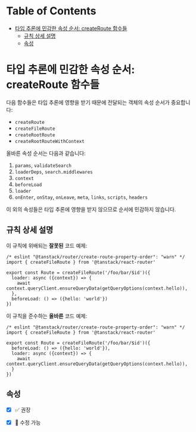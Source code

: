 # Table of Contents

- [타입 추론에 민감한 속성 순서: createRoute 함수들](#타입-추론에-민감한-속성-순서-createroute-함수들)
  - [규칙 상세 설명](#규칙-상세-설명)
  - [속성](#속성)

# 타입 추론에 민감한 속성 순서: createRoute 함수들

다음 함수들은 타입 추론에 영향을 받기 때문에 전달되는 객체의 속성 순서가 중요합니다:

- `createRoute`
- `createFileRoute`
- `createRootRoute`
- `createRootRouteWithContext`

올바른 속성 순서는 다음과 같습니다:

1. `params`, `validateSearch`
2. `loaderDeps`, `search.middlewares`
3. `context`
4. `beforeLoad`
5. `loader`
6. `onEnter`, `onStay`, `onLeave`, `meta`, `links`, `scripts`, `headers`

이 외의 속성들은 타입 추론에 영향을 받지 않으므로 순서에 민감하지 않습니다.


## 규칙 상세 설명

이 규칙에 위배되는 **잘못된** 코드 예제:

```tsx
/* eslint "@tanstack/router/create-route-property-order": "warn" */
import { createFileRoute } from '@tanstack/react-router'

export const Route = createFileRoute('/foo/bar/$id')({
  loader: async ({context}) => {
    await context.queryClient.ensureQueryData(getQueryOptions(context.hello)),
  },
  beforeLoad: () => ({hello: 'world'})
})
```

이 규칙을 준수하는 **올바른** 코드 예제:

```tsx
/* eslint "@tanstack/router/create-route-property-order": "warn" */
import { createFileRoute } from '@tanstack/react-router'

export const Route = createFileRoute('/foo/bar/$id')({
  beforeLoad: () => ({hello: 'world'}),
  loader: async ({context}) => {
    await context.queryClient.ensureQueryData(getQueryOptions(context.hello)),
  }
})
```


## 속성

- [x] ✅ 권장
- [x] 🔧 수정 가능


